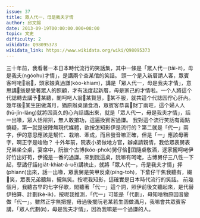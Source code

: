 ```yaml
---
issue: 37
title: 眾人代一，毋是我夫才情
author: 邱文錫
date: 2013-09-19T00:00:00.000+08:00
topic: 文史
difficulty: 2
wikidata: Q98095373
wikidata_link: https://www.wikidata.org/wiki/Q98095373
---
```

三十年前，我看著一本日本時代流行的笑話集，其中一條是「眾人代一(tāi-it)，毋是我夫(ngóohu)才情」，是講兩个查某倌的笑話。
頭一个是入新厝請人客，眾賓客呵咾𪜶翁𠢕，頭家娘真過謙(kòo-khiam)，講是「眾人代一，毋是我夫才情」，意思講𪜶翁是受著眾人的照顧，才有法度起新厝，毋是家己的才情啦。一个人將這个代誌轉去講予𪜶某聽，閣呵咾人翁𠢕某賢慧，𪜶某不服，就共這个代誌囥佇心肝內。幾年後𪜶某生囝做滿月，猶原辦桌請食酒，眾賓客恭喜𪜶財丁兩旺，這个婦人人(hū-jîn-lâng)就將囥真久的心內話講出來，就是「眾人代一，毋是我夫才情」，話一出喙，眾人恬喌喌，無人敢搶功，這遍換賓客過謙。
我對這个流行笑話有兩點憢疑，第一就是彼陣無現代媒體，欲按怎知影伊是流行的？第二就是「代一」兩字，伊的意思應該是幫忙、栽培、牽成，而且發音嘛正確，但是「一」應該毋著字，啊正字是啥物？
十外年前，阮表小弟做地方官，辦桌請親情，我佮眾表舅表兄弟坐仝桌，宴席中，阮彼个古博(kóo-phok)舅仔佮𪜶囝隨桌敬酒，逐家攏呵咾伊好竹出好筍，伊攏是一番的過謙。來到阮這桌，阮嘛有呵咾，古博舅仔三八性一下起，孽譎仔話(gia̍t-khiat-á-uē)講袂止，就將「眾人代一，毋是我夫才情」抨(phiann)出來，話一出喙，眾表舅是笑甲反桌(píng-toh)，下輩仔干焦我聽有，綴𪜶笑，眾表兄弟聽無，攏無笑。按呢我知影，這確實是日本時代流行的笑話。
前幾個月，我聽古早的七字仔歌，閣聽著「代一」這个詞，照伊前後文聽起來，是代替伊拍算、計劃(kè-ik)，按呢我推測，「代一」可能是「代劃」，毋知啥物原因音變做「代一」。雖然正字無把握，毋過後擺阮老某若生囝做滿月，我嘛會共眾賓客講，「眾人代劃(it)，毋是我夫才情」，因為我嘛是一个過謙的人。